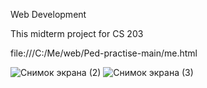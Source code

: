 Web Development


This midterm project for CS 203

file:///C:/Me/web/Ped-practise-main/me.html

![Снимок экрана (2)](https://user-images.githubusercontent.com/65769795/142999425-2076f71f-6a93-4a8b-800e-0bc1522497a1.png)
![Снимок экрана (3)](https://user-images.githubusercontent.com/65769795/142999653-077098b8-795d-4d67-9a84-563e62c4ddaf.png)
